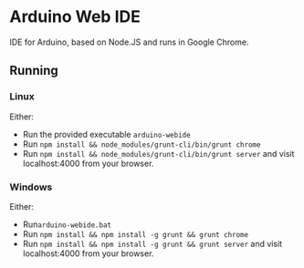 Arduino Web IDE
===

IDE for Arduino, based on Node.JS and runs in Google Chrome.   


## Running

### Linux

Either:
* Run the provided executable `arduino-webide`
* Run `npm install && node_modules/grunt-cli/bin/grunt chrome`
* Run `npm install && node_modules/grunt-cli/bin/grunt server` and visit localhost:4000 from your browser. 

### Windows  

Either:
* Run`arduino-webide.bat`
* Run `npm install && npm install -g grunt && grunt chrome`
* Run `npm install && npm install -g grunt && grunt server` and visit localhost:4000 from your browser. 
